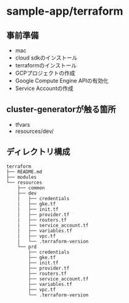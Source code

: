 # sample-app/terraform

## 事前準備
- mac
- cloud sdkのインストール
- terraformのインストール
- GCPプロジェクトの作成
- Google Compute Engine APIの有効化
- Service Accountの作成

## cluster-generatorが触る箇所
- tfvars
- resources/dev/

## ディレクトリ構成

```
terraform
├── README.md
├── modules
└── resources
    ├── common
    ├── dev
    |   ├── credentials
    |   ├── gke.tf
    |   ├── init.tf
    |   ├── provider.tf
    |   ├── routers.tf
    |   ├── service_account.tf
    |   ├── variables.tf
    |   ├── vpc.tf
    |   └── .terraform-version
    └── prd
        ├── credentials
        ├── gke.tf
        ├── init.tf
        ├── provider.tf
        ├── routers.tf
        ├── service_account.tf
        ├── variables.tf
        ├── vpc.tf
        └── .terraform-version
```